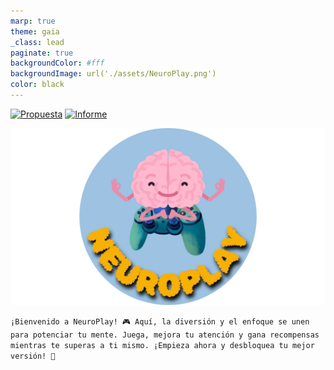 ```yaml
---
marp: true
theme: gaia
_class: lead
paginate: true
backgroundColor: #fff
backgroundImage: url('./assets/NeuroPlay.png')
color: black 
---
```

[![Propuesta](./assets/BotónPrpuesta.png)](/Propuesta) [![Informe](./assets/BotónInforme.png)](/Informe)

![bg left:40% 80%](./assets/NeuroPlay/NeuroPlay-Photoroom.png)

`
¡Bienvenido a NeuroPlay! 🎮 Aquí, la diversión y el enfoque se unen para potenciar tu mente. Juega, mejora tu atención y gana recompensas mientras te superas a ti mismo. ¡Empieza ahora y desbloquea tu mejor versión! 🌟
`